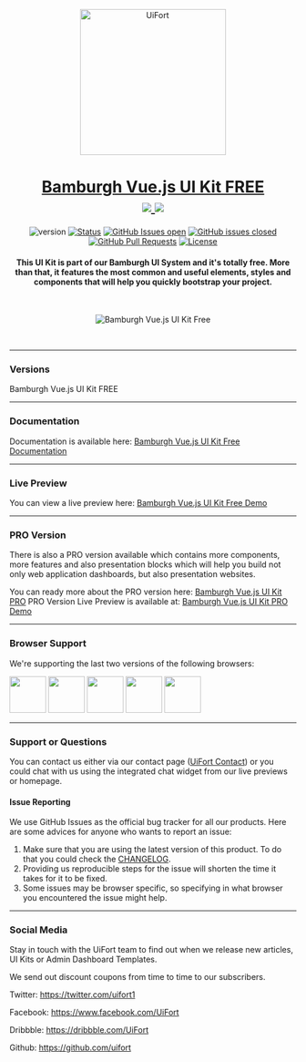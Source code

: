 <p align="center">
    <a href="https://uifort.com" rel="noopener">
        <img width=256px height=256px src="https://demo.uifort.com/ui-fort-logo.png" alt="UiFort">
    </a>
</p>
<h1 align="center">
    <a href="https://uifort.com/free-ui-kits/bamburgh-vue-ui-kit-free.html" rel="noopener">Bamburgh Vue.js UI Kit FREE</a>
    <br>
    <a href="https://twitter.com/intent/tweet?url=https://uifort.com/free-ui-kits/bamburgh-vue-ui-kit-free.html&text=This%20UI%20Kit%20features%20the%20most%20common%20and%20useful%20elements,%20styles%20and%20components%20that%20will%20help%20you%20quickly%20bootstrap%20your%20project.">
        <img src="https://img.shields.io/twitter/url/http/shields.io.svg?style=social" />
    </a>
    <a href="https://twitter.com/uifort1">
        <img src="https://img.shields.io/twitter/follow/uifort1.svg?style=social&label=Follow" />
    </a>
</h1>
<div align="center">

  ![version](https://img.shields.io/badge/version-1.0.0-blue.svg) 
  [![Status](https://img.shields.io/badge/status-active-success.svg)]() 
  [![GitHub Issues open](https://img.shields.io/github/issues/uifort/bamburgh-vue-ui-kit-free.svg)](https://github.com/uifort/bamburgh-vue-ui-kit-free/issues)
  [![GitHub issues closed](https://img.shields.io/github/issues-closed-raw/uifort/bamburgh-vue-ui-kit-free.svg?maxAge=2592000)](https://github.com/uifort/bamburgh-vue-ui-kit-free/issues?q=is%3Aissue+is%3Aclosed) 
  [![GitHub Pull Requests](https://img.shields.io/github/issues-pr/uifort/bamburgh-vue-ui-kit-free.svg)](https://github.com/uifort/bamburgh-vue-ui-kit-free/pulls)
  [![License](https://img.shields.io/badge/license-MIT-blue.svg)](/LICENSE)

</div>
<h4 align="center">This UI Kit is part of our Bamburgh UI System and it's totally free. More than that, it features the most common and useful elements, styles and components that will help you quickly bootstrap your project.</h4>
<br />

<p align="center">
    <img src="https://uifort.com/assets/img/products/bamburgh-vue-ui-kit-free.jpg" alt="Bamburgh Vue.js UI Kit Free">
</p>
<br/>

---

### Versions

Bamburgh Vue.js UI Kit FREE

---

### Documentation

Documentation is available here: [Bamburgh Vue.js UI Kit Free Documentation](https://demo.uifort.com/bamburgh-vue-ui-kit-free-docs/)

---

### Live Preview

You can view a live preview here: [Bamburgh Vue.js UI Kit Free Demo](https://demo.uifort.com/bamburgh-vue-ui-kit-free/)

---

### PRO Version

There is also a PRO version available which contains more components, more features and also presentation blocks which will help you build not only web application dashboards, but also presentation websites.

You can ready more about the PRO version here: [Bamburgh Vue.js UI Kit PRO](https://uifort.com/pro-ui-kits/bamburgh-vue-ui-kit-pro.html)
PRO Version Live Preview is available at: [Bamburgh Vue.js UI Kit PRO Demo](https://demo.uifort.com/bamburgh-vue-ui-kit-pro/)

---

### Browser Support

We're supporting the last two versions of the following browsers:

<img src="https://demo.uifort.com/github-assets/browsers/chrome.png" width="64" height="64"> <img src="https://demo.uifort.com/github-assets/browsers/firefox.png" width="64" height="64"> <img src="https://demo.uifort.com/github-assets/browsers/edge.png" width="64" height="64"> <img src="https://demo.uifort.com/github-assets/browsers/safari.png" width="64" height="64"> <img src="https://demo.uifort.com/github-assets/browsers/opera.png" width="64" height="64">

---

### Support or Questions

You can contact us either via our contact page ([UiFort Contact](https://uifort.com/contact.html)) or you could chat with us using the integrated chat widget from our live previews or homepage.

#### Issue Reporting

We use GitHub Issues as the official bug tracker for all our products. Here are some advices for anyone who wants to report an issue:

1. Make sure that you are using the latest version of this product. To do that you could check the [CHANGELOG](./CHANGELOG.md).
2. Providing us reproducible steps for the issue will shorten the time it takes for it to be fixed.
3. Some issues may be browser specific, so specifying in what browser you encountered the issue might help.

---

### Social Media

Stay in touch with the UiFort team to find out when we release new articles, UI Kits or Admin Dashboard Templates.

We send out discount coupons from time to time to our subscribers. 

Twitter: <https://twitter.com/uifort1>

Facebook: <https://www.facebook.com/UiFort>

Dribbble: <https://dribbble.com/UiFort>

Github: <https://github.com/uifort>
